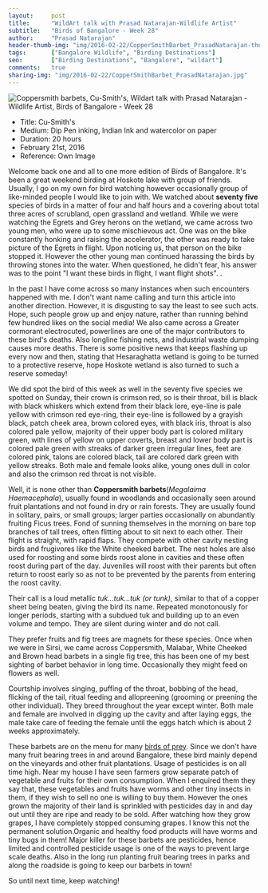 ```yaml
---
layout:     post
title:      "WildArt talk with Prasad Natarajan-Wildlife Artist"
subtitle:   "Birds of Bangalore - Week 28"
author:     "Prasad Natarajan"
header-thumb-img: "img/2016-02-22/CopperSmithBarbet_PrasadNatarajan-thumb.jpg"
tags:       ["Bangalore Wildlife", "Birding Destinations"]
seo: 		["Birding Destinations", "Bangalore", "wildart"]
comments:   true
sharing-img: "img/2016-02-22/CopperSmithBarbet_PrasadNatarajan.jpg"
---
```



<img src="{{ site.baseurl }}/img/2016-02-22/CopperSmithBarbet_PrasadNatarajan.jpg" alt="Coppersmith barbets, Cu-Smith's, Wildart talk with Prasad Natarajan - Wildlife Artist, Birds of Bangalore - Week 28">

<p>
	<ul>
		 <li>Title: Cu-Smith's</li>
		 <li>Medium: Dip Pen inking, Indian Ink and watercolor on paper</li>
		 <li>Duration: 20 hours</li>
		 <li>February 21st, 2016</li>
		 <li>Reference: Own Image</li>
 	</ul>
</p>

<p>
Welcome back one and all to one more edition of Birds of Bangalore. It's been a great weekend birding at Hoskote lake with group of friends. Usually, I go on my own for bird watching however occasionally group of like-minded people I would like to join with. We watched about <strong>seventy five</strong> species of birds in a matter of four and half hours and a covering about total three acres of scrubland, open grassland and wetland. While we were watching the Egrets and  Grey herons on the wetland, we came across two young men, who were up to some mischievous act. One was on the bike constantly honking and raising the accelerator, the other was ready to take picture of the Egrets in flight. Upon noticing us, that person on the bike stopped it. However the other young man continued harassing the birds by throwing stones into the water. When questioned, he didn't fear, his answer was to the point "I want these birds in flight, I want flight shots".
.</p>

<p>
In the past I have come across so many instances when such encounters happened with me. I don't want name calling and turn this article into another direction. However, it is disgusting to say the least to see such acts. Hope, such people grow up and enjoy nature, rather than running behind few hundred likes on the social media! We also came across a Greater  cormorant electrocuted, powerlines are one of the major contributors to these bird's deaths. Also longline fishing nets, and industrial waste dumping causes more deaths. There is some positive news that keeps flashing up every now and then, stating that Hesaraghatta wetland is going to be turned to a protective reserve, hope Hoskote wetland is also turned to such a reserve someday!
</p>

<p>
We did spot the bird of this week as well in the seventy five species we spotted on Sunday, their crown is crimson red, so is their throat, bill is black with black whiskers  which extend from their black lore, eye-line is pale yellow with crimson red eye-ring, their eye-line is followed by a grayish black, patch cheek area, brown colored eyes, with black iris, throat is also colored pale yellow, majority of their upper body part is colored military green, with lines of yellow on upper coverts, breast and lower body part is colored pale green with streaks of darker green irregular lines, feet are colored pink, talons are colored black, tail are colored dark green with yellow streaks. Both male and female looks alike, young ones dull in color and also the crimson red throat is not visible.
</p>

<p>
Well, it is none other than <strong>Coppersmith barbets</strong>(<em>Megalaima Haemacephala</em>), usually found in woodlands and occasionally seen around fruit plantations and not found in dry or rain forests. They are usually found in solitary, pairs, or small groups; larger parties occasionally on abundantly fruiting Ficus trees. Fond of sunning themselves in the morning on bare top branches of tall trees, often flitting about to sit next to each other. Their flight is straight, with rapid flaps. They compete with other cavity nesting birds and frugivores like the White cheeked barbet. The nest holes are also used for roosting and some birds roost alone in cavities and these often roost during part of the day. Juveniles  will roost with their parents but often return to roost early so as not to be prevented by the parents from entering the roost cavity.
</p>

<p>
Their call is a loud metallic <em>tuk…tuk…tuk (or tunk)</em>, similar to that of a copper sheet being beaten, giving the bird its name. Repeated monotonously for longer periods, starting with a subdued tuk and building up to an even volume and tempo. They are silent during winter and do not call. 
</p>

<p>
They prefer fruits and fig trees are magnets for these species. Once when we were in Sirsi, we came across Coppersmith, Malabar, White Cheeked and Brown head barbets in a single fig tree, this has been one of my best sighting of barbet behavior in long time. Occasionally they might feed on flowers as well. 
</p>

<p>
Courtship involves singing, puffing of the throat, bobbing of the head, flicking of the tail, ritual feeding and allopreening (grooming or preening the other individual). They breed throughout the year except winter. Both male and female are involved in digging up the cavity and after laying eggs, the male take care of feeding the female until the eggs hatch which is about 2 weeks approximately.  
</p>

<p>
These barbets are on the menu for many <a href="{{ site.baseurl }}/tags/Raptors/" target="_blank">birds of prey</a>. Since we don't have many fruit bearing trees in and around Bangalore, these bird mainly depend on the vineyards and other fruit plantations. Usage of pesticides is on all time high. Near my house I have seen farmers grow separate patch of vegetable and fruits for their own consumption. When I enquired them they say that, these vegetables and fruits have worms and other tiny insects in them, if they wish to sell no one is willing to buy them. However the ones grown the majority of their land is sprinkled with pesticides day in and day out until they are ripe and ready to be sold. After watching how they grow grapes, I have completely stopped consuming grapes. I know this not the permanent solution.Organic and healthy food products will have worms and tiny bugs in them! Major killer for these barbets are pesticides, hence limited and controlled pesticide usage is one of the ways to prevent large scale deaths. Also in the long run planting fruit bearing trees in parks and along the roadside is going to keep our barbets in town!
</p>

<p>
So until next time, keep watching!
</p>